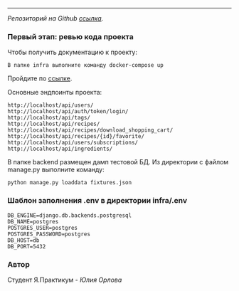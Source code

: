 ***
_Репозиторий на Github [ссылка](https://github.com/JuliaBars/foodgram-project-react)._

### Первый этап: ревью кода проекта

Чтобы получить документацию к проекту:

```
В папке infra выполните команду docker-compose up
```

Пройдите по [ссылке](http://localhost/api/docs/redoc.html).

Основные эндпоинты проекта:

```
http://localhost/api/users/
http://localhost/api/auth/token/login/
http://localhost/api/tags/
http://localhost/api/recipes/
http://localhost/api/recipes/download_shopping_cart/
http://localhost/api/recipes/{id}/favorite/
http://localhost/api/users/subscriptions/
http://localhost/api/ingredients/
```

В папке backend размещен дамп тестовой БД.
Из директории с файлом manage.py выполните команду:

```
python manage.py loaddata fixtures.json
```

### Шаблон заполнения .env в директории infra/.env

```
DB_ENGINE=django.db.backends.postgresql
DB_NAME=postgres
POSTGRES_USER=postgres
POSTGRES_PASSWORD=postgres
DB_HOST=db
DB_PORT=5432
```

### Автор

Студент Я.Практикум - _Юлия Орлова_
